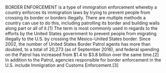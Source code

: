 BORDER ENFORCEMENT is a type of immigration enforcement whereby a country enforces its immigration laws by trying to prevent people from crossing its border or borders illegally. There are multiple methods a country can use to do this, including patrolling its border and building walls along part or all of it.[1] The term is most commonly used in regards to the efforts by the United States government to prevent people from migrating illegally to the U.S. by crossing the Mexico-United States border. Since 2002, the number of United States Border Patrol agents has more than doubled, to a total of 20,273 (as of September 2016), and federal spending on the Patrol has increased from $1.4 to $3.8 billion over the same time.[2] In addition to the Patrol, agencies responsible for border enforcement in the U.S. include Immigration and Customs Enforcement.[3]
